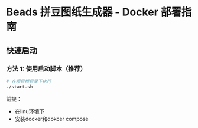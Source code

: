 # Beads 拼豆图纸生成器 - Docker 部署指南

## 快速启动

### 方法 1: 使用启动脚本（推荐）

```bash
# 在项目根目录下执行
./start.sh
```

前提：
- 在linu环境下
- 安装docker和dokcer compose

